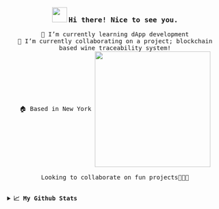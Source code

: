 <h3><p align="center">
  <img src="https://emojis.slackmojis.com/emojis/images/1614617249/15782/balloons.gif?1614617249" width="35"/> 
  <samp> Hi there! Nice to see you.</h3>
<p align="center">
  <samp>🌱 I’m currently learning dApp development
    <br>🔭 I’m currently collaborating on a project; blockchain based wine traceability system!
    <br>🏠 Based in New York
    <img src="https://i.imgur.com/IWRG4TF.gif" width="270px" align="center">
    <br><br>Looking to collaborate on fun projects👩🏼‍💻
  </samp>
</p>
<br>
<details>
  <summary><b><samp> 📈 My Github Stats</b></summary>
  <img src="https://github-readme-stats.vercel.app/api?username=tamobee&show_icons=true&theme=tokyonight"/><br>
  <img src="https://github-readme-stats.vercel.app/api/top-langs/?username=tamobee&layout=compact&theme=tokyonight"/><br>
  <img src="https://visitor-badge.laobi.icu/badge?page_id=tamobee"/>
</details>
